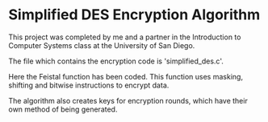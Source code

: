 # Simplified DES Encryption Algorithm

This project was completed by me and a partner in the Introduction to Computer Systems class at the University of San Diego.

The file which contains the encryption code is 'simplified_des.c'.

Here the Feistal function has been coded. This function uses masking, shifting and bitwise instructions to encrypt data.

The algorithm also creates keys for encryption rounds, which have their own method of being generated.
